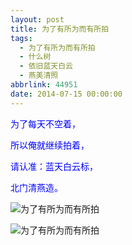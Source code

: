 ```yaml
---
layout: post
title: 为了有所为而有所拍
tags:
  - 为了有所为而有所拍
  - 什么树
  - 依旧蓝天白云
  - 燕美清照
abbrlink: 44951
date: 2014-07-15 00:00:00
---
```


<!-- build time:Sat Jun 23 2018 12:05:15 GMT+0800 (中国标准时间) -->

<span style="color:#00f">为了每天不空着，</span>

<span style="color:#00f">所以俺就继续拍着，</span>

<span style="color:#00f">请认准：蓝天白云标，</span>

<span style="color:#00f">北门清燕造。</span>

![为了有所为而有所拍](http://ww2.sinaimg.cn/large/4eed32f2jw1eide4o3zi1j21kw0w044o.jpg "为了有所为而有所拍")

![为了有所为而有所拍](http://ww3.sinaimg.cn/large/4eed32f2jw1eide4zp09nj21kw2t3nhe.jpg "为了有所为而有所拍")
<!-- rebuild by neat -->
